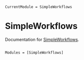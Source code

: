 ```@meta
CurrentModule = SimpleWorkflows
```

# SimpleWorkflows

Documentation for [SimpleWorkflows](https://github.com/MineralsCloud/SimpleWorkflows.jl).

```@index
```

```@autodocs
Modules = [SimpleWorkflows]
```
